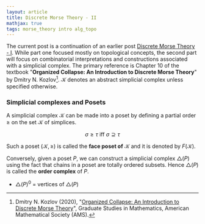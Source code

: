 ```yaml
---
layout: article
title: Discrete Morse Theory - II
mathjax: true
tags: morse_theory intro alg_topo
---
```


The current post is a continuation of an earlier post [Discrete Morse Theory - I](https://t-padma.github.io/2023/07/30/discrete-morse.html). While part one focused mostly on topological concepts, the second part will focus on combinatorial interpretations and constructions associated with a simplicial complex. The primary reference is Chapter 10 of the textbook "**Organized Collapse: An Introduction to Discrete Morse Theory**" by Dmitry N. Kozlov[^2]. $\mathcal{K}$ denotes an abstract simplicial complex unless specified otherwise.

### Simplicial complexes and Posets
A simplicial complex $\mathcal{K}$ can be made into a poset by defining a partial order $\geq$ on the set $\mathcal{K}$ of simplices. 

$$
\sigma \geq \tau \text{ iff } \sigma \supseteq \tau
$$

Such a poset $(\mathcal{K}, \geq)$ is called the **face poset of** $\mathcal{K}$ and it is denoted by $F(\mathcal{K})$.

Conversely, given a poset $P$, we can construct a simplicial complex $\triangle(P)$ using the fact that chains in a poset are totally ordered subsets. Hence $\triangle(P)$ is called the **order complex** of $P$. 
* $\triangle(P)^0$ = vertices of $\triangle(P)$






















[^1]: Bauer, U., and Edelsbrunner, H. (2016), "[The Morse theory of Čech and Delaunay complexes](https://doi.org/10.1090/tran/6991)", Transactions of the American Mathematical Society, American Mathematical Society (AMS).
[^2]: Dmitry N. Kozlov (2020), "[Organized Collapse: An Introduction to Discrete Morse Theory](https://www.maa.org/press/maa-reviews/organized-collapse-an-introduction-to-discrete-morse-theory)", Graduate Studies in Mathematics, American Mathematical Society (AMS).
